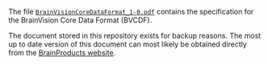 The file [`BrainVisionCoreDataFormat_1-0.pdf`](BrainVisionCoreDataFormat_1-0.pdf) contains the specification
for the BrainVision Core Data Format (BVCDF).

The document stored in this repository exists for backup reasons.
The most up to date version of this document can most likely be obtained
directly from the
[BrainProducts website](https://www.brainproducts.com/support-resources/brainvision-core-data-format-1-0/).
